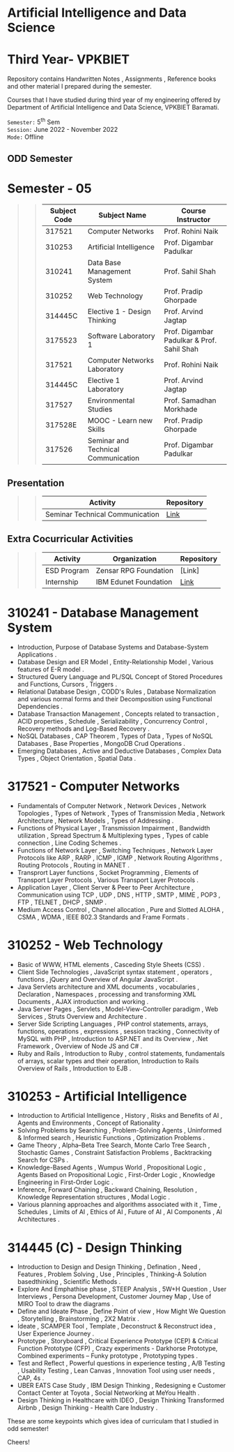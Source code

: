 # Artificial Intelligence and Data Science
# Third Year- VPKBIET


Repository contains Handwritten Notes , Assignments , Reference books and other material I prepared during the semester.  

Courses that I have studied during third year of my engineering offered by Department of Artificial Intelligence and Data Science, VPKBIET Baramati.


`Semester:` 5<sup>th</sup> Sem  
`Session:` June 2022 - November 2022   
`Mode:` Offline 



## ODD Semester


# Semester - 05  
>> Subject Code | Subject Name | Course Instructor
>> --- | --- | ---
>> 317521 | Computer Networks | Prof. Rohini Naik
>> 310253 | Artificial Intelligence | Prof. Digambar Padulkar
>> 310241 | Data Base Management System | Prof. Sahil Shah
>> 310252 | Web Technology | Prof. Pradip Ghorpade
>> 314445C | Elective 1 - Design Thinking | Prof. Arvind Jagtap
>> 3175523 | Software Laboratory 1 | Prof. Digambar Padulkar &  Prof. Sahil Shah
>> 317521| Computer Networks Laboratory | Prof. Rohini Naik
>> 314445C | Elective 1 Laboratory | Prof. Arvind Jagtap
>> 317527 | Environmental Studies | Prof. Samadhan Morkhade
>> 317528E | MOOC - Learn new Skills | Prof. Pradip Ghorpade
>> 317526| Seminar and Technical Communication | Prof. Digambar Padulkar

##   Presentation 
>>   Activity | Repository
>>   --- | ---
>>   Seminar Technical Communication | [Link]( )



## Extra Cocurricular Activities 
>>   Activity  | Organization  | Repository
>>   --- | --- | ---
>>    ESD Program  | Zensar RPG Foundation | [Link]
>>    Internship  | IBM Edunet Foundation | [Link](https://github.com/yashraj9011/IBM-Internship--TEAM-AI16-ENIGMA-.git)


# 310241 - Database Management System 
-  Introduction, Purpose of Database Systems and Database-System Applications .
-  Database Design and ER Model ,  Entity-Relationship Model , Various features of E-R model .   
-  Structured Query Language and PL/SQL Concept of Stored Procedures and Functions, Cursors , Triggers .
-  Relational Database Design , CODD's Rules , Database Normalization and various normal forms and their Decomposition using Functional Dependencies .
-  Database Transaction Management , Concepts related to transaction , ACID properties , Schedule , Serializability , Concurrency Control , Recovery methods and Log-Based Recovery .
-  NoSQL Databases , CAP Theorem , Types of Data , Types of NoSQL Databases , Base Properties , MongoDB Crud Operations . 
-  Emerging Databases , Active and Deductive Databases , Complex Data Types , Object Orientation , Spatial Data .

# 317521 - Computer Networks
-  Fundamentals of Computer Network , Network Devices , Network Topologies , Types of Network , Types of Transmission Media , Network Architecture ,  Network Models , Types of Addressing .
-  Functions of Physical Layer , Transmission Impairment , Bandwidth utilization , Spread Spectrum & Multiplexing types , Types of cable connection , Line Coding Schemes .
-  Functions of Network Layer , Switching Techniques , Network Layer Protocols like ARP , RARP , ICMP , IGMP , Network Routing Algorithms , Routing Protocols , Routing in MANET .
-  Transprort Layer functions , Socket Programming , Elements of Transport Layer Protocols ,  Various Transport Layer Protocols .
-  Application Layer , Client Server & Peer to Peer Architecture , Communication using TCP , UDP , DNS , HTTP , SMTP , MIME , POP3 , FTP , TELNET , DHCP , SNMP .
-  Medium Access Control , Channel allocation , Pure and Slotted ALOHA , CSMA , WDMA , IEEE 802.3 Standards and Frame Formats .
  
#  310252 - Web Technology

- Basic of WWW, HTML elements , Casceding Style Sheets (CSS) .
- Client Side Technologies , JavaScript syntax statement , operators , functions , jQuery and Overview of Angular JavaScript .
- Java Servlets architecture and XML documents , vocabularies , Declaration , Namespaces , processing and transforming XML Documents , AJAX introduction and working .
- Java Server Pages , Servlets , Model-View-Controller paradigm , Web Services , Struts Overview and Architecture .
- Server Side Scripting Languages , PHP control statements, arrays, functions, operations , expressions , session tracking , Connectivity of MySQL with PHP , Introduction to ASP.NET and its Overview , .Net Framework , Overview of Node JS and C# .
- Ruby and Rails , Introduction to Ruby ,  control statements, fundamentals of arrays, scalar types and their operation, Introduction to Rails Overview of Rails , Introduction to EJB .
      

#  310253 - Artificial Intelligence

- Introduction to Artificial Intelligence , History , Risks and Benefits of AI , Agents and Environments , Concept of Rationality .
- Solving Problems by Searching , Problem-Solving Agents , Uninformed & Informed search , Heuristic Functions , Optimization Problems .
- Game Theory , Alpha–Beta Tree Search, Monte Carlo Tree Search , Stochastic Games , Constraint Satisfaction Problems , Backtracking Search for CSPs .
- Knowledge-Based Agents , Wumpus World , Propositional Logic , Agents Based on Propositional Logic ,  First-Order Logic , Knowledge Engineering in First-Order Logic .
- Inference, Forward Chaining , Backward Chaining, Resolution , Knowledge Representation structures , Modal Logic .
- Various planning approaches and algorithms associated with it , Time , Schedules , Limits of AI , Ethics of AI , Future of AI , AI Components , AI Architectures .


# 314445 (C) - Design Thinking
 
- Introduction to Design and Design Thinking , Defination , Need , Features , Problem Solving , Use , Principles , Thinking-A Solution basedthinking , Scientific Methods .
- Explore And Emphathise phase , STEEP Analysis , 5W+H Question , User Interviews , Persona Development, Customer Journey Map , Use of MIRO Tool to draw the diagrams .
- Define and Ideate Phase , Define Point of view , How Might We Question , Storytelling , Brainstorming , 2X2 Matrix .
- Ideate , SCAMPER Tool , Template , Deconstruct & Reconstruct idea , User Experience Journey .
- Prototype , Storyboard , Critical Experience Prototype (CEP) & Critical Function Prototype (CFP) , Crazy experiments - Darkhorse Prototype, Combined experiments – Funky prototype ,      Prototyping types .
- Test and Reflect , Powerful questions in experience testing ,  A/B Testing , Usability Testing , Lean Canvas , Innovation Tool using user needs , CAP, 4s .
- UBER EATS Case Study , IBM Design Thinking , Redesigning e Customer Contact Center at Toyota , Social Networking at MeYou Health .
- Design Thinking in Healthcare with IDEO ,  Design Thinking Transformed Airbnb , Design Thinking - Health Care Industry .


These are some keypoints which gives idea of curriculam that I studied in odd semester! 
 
Cheers!  
